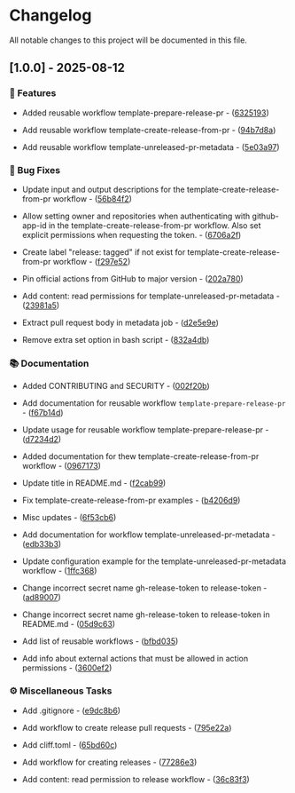 # Changelog

All notable changes to this project will be documented in this file.

## [1.0.0] - 2025-08-12

### 🚀 Features

- Added reusable workflow template-prepare-release-pr - ([6325193](https://github.com/equinor/radix-reusable-workflows/commit/632519327806c60512e196d9d88fa2a5564275df))

- Add reusable workflow template-create-release-from-pr - ([94b7d8a](https://github.com/equinor/radix-reusable-workflows/commit/94b7d8a24f39510ae4387bb07988e68854cd7ed5))

- Add reusable workflow template-unreleased-pr-metadata - ([5e03a97](https://github.com/equinor/radix-reusable-workflows/commit/5e03a9755747d16392bce5fcea8ade2c69c5d884))


### 🐛 Bug Fixes

- Update input and output descriptions for the template-create-release-from-pr workflow - ([56b84f2](https://github.com/equinor/radix-reusable-workflows/commit/56b84f27fb5e500b12bdde9023b9fc92a73cf59a))

- Allow setting owner and repositories when authenticating with github-app-id in the template-create-release-from-pr workflow. Also set explicit permissions when requesting the token. - ([6706a2f](https://github.com/equinor/radix-reusable-workflows/commit/6706a2feab06c6dd9484716db5c1730861360e6c))

- Create label "release: tagged" if not exist for template-create-release-from-pr workflow - ([f297e52](https://github.com/equinor/radix-reusable-workflows/commit/f297e52fe60f15f978491d7cd861cd229acad96e))

- Pin official actions from GitHub to major version - ([202a780](https://github.com/equinor/radix-reusable-workflows/commit/202a780486066317323d11e5697aa575469311e3))

- Add content: read permissions for template-unreleased-pr-metadata - ([23981a5](https://github.com/equinor/radix-reusable-workflows/commit/23981a5d046ddfd032702562bf8a490d1b40376c))

- Extract pull request body in metadata job - ([d2e5e9e](https://github.com/equinor/radix-reusable-workflows/commit/d2e5e9e2b8f2e4ecc253a2c951a41d4c5b93423e))

- Remove extra set option in bash script - ([832a4db](https://github.com/equinor/radix-reusable-workflows/commit/832a4db5113028bc30051507df6cb78e054ec343))


### 📚 Documentation

- Added CONTRIBUTING and SECURITY - ([002f20b](https://github.com/equinor/radix-reusable-workflows/commit/002f20b08c63d6dc9a4ac235fa3aaddf31c4c26b))

- Add documentation for reusable workflow `template-prepare-release-pr` - ([f67b14d](https://github.com/equinor/radix-reusable-workflows/commit/f67b14d737b24f6dc6d67c11cb8c3aed05232816))

- Update usage for reusable workflow template-prepare-release-pr - ([d7234d2](https://github.com/equinor/radix-reusable-workflows/commit/d7234d28acef95c929d7cc7cd12f58ad8f2be631))

- Added documentation for thew template-create-release-from-pr workflow - ([0967173](https://github.com/equinor/radix-reusable-workflows/commit/0967173f70365ebb07117ccdd0daa79838a6910d))

- Update title in README.md - ([f2cab99](https://github.com/equinor/radix-reusable-workflows/commit/f2cab995db3b3626ac77c020c8c3bd682d7c7437))

- Fix template-create-release-from-pr examples - ([b4206d9](https://github.com/equinor/radix-reusable-workflows/commit/b4206d9e7a5caf284acbd42d717a77586b69e6c2))

- Misc updates - ([6f53cb6](https://github.com/equinor/radix-reusable-workflows/commit/6f53cb63931a6095a84b1f81b627f2821c5f6aae))

- Add documentation for workflow template-unreleased-pr-metadata - ([edb33b3](https://github.com/equinor/radix-reusable-workflows/commit/edb33b3ba2c3f5ec94d491f1e8d628a88188e82a))

- Update configuration example for the template-unreleased-pr-metadata workflow - ([1ffc368](https://github.com/equinor/radix-reusable-workflows/commit/1ffc3689475ad20c89653e9dffc3b194376f2f3e))

- Change incorrect secret name gh-release-token to release-token - ([ad89007](https://github.com/equinor/radix-reusable-workflows/commit/ad89007acef8f23c9f6757f53db36e90ef34705f))

- Change incorrect secret name gh-release-token to release-token in README.md - ([05d9c63](https://github.com/equinor/radix-reusable-workflows/commit/05d9c636a886ce8b6d39d18c60945c2e0e57c401))

- Add list of reusable workflows - ([bfbd035](https://github.com/equinor/radix-reusable-workflows/commit/bfbd035aa3cbb35a1300fba1b7d54fcd44a80693))

- Add info about external actions that must be allowed in action permissions - ([3600ef2](https://github.com/equinor/radix-reusable-workflows/commit/3600ef2fde6b126ebe77552058a48b09de870029))


### ⚙️ Miscellaneous Tasks

- Add .gitignore - ([e9dc8b6](https://github.com/equinor/radix-reusable-workflows/commit/e9dc8b6ebbd8372f8cea3b34d03843f13e95c548))

- Add workflow to create release pull requests - ([795e22a](https://github.com/equinor/radix-reusable-workflows/commit/795e22a5673ea0a26d99eba8913718df0e0f26a7))

- Add cliff.toml - ([65bd60c](https://github.com/equinor/radix-reusable-workflows/commit/65bd60c0224208a82bc1ffdd70b8bd66b33301bf))

- Add workflow for creating releases - ([77286e3](https://github.com/equinor/radix-reusable-workflows/commit/77286e33e82abece308e43cda878c605795c2f87))

- Add content: read permission to release workflow - ([36c83f3](https://github.com/equinor/radix-reusable-workflows/commit/36c83f3b7898436f229711bc7b236278f0364b89))


<!-- generated by git-cliff -->
